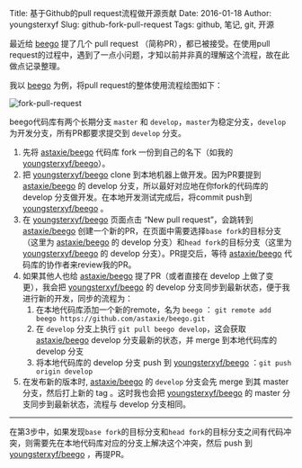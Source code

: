 Title: 基于Github的pull request流程做开源贡献
Date: 2016-01-18
Author: youngsterxyf
Slug: github-fork-pull-request
Tags: github, 笔记, git, 开源

最近给 [beego](https://github.com/astaxie/beego) 提了几个 pull request （简称PR），都已被接受。在使用pull request的过程中，遇到了一点小问题，才知以前并非真的理解这个流程，故在此做点记录整理。

我以 [beego](https://github.com/astaxie/beego) 为例，将pull request的整体使用流程绘图如下：

![fork-pull-request](https://i.loli.net/2020/06/14/yFkLXVAHKxmwjq9.jpg)

beego代码库有两个长期分支 `master` 和 `develop`，`master`为稳定分支，`develop`为开发分支，所有PR都要求提交到 `develop` 分支。

1. 先将 [astaxie/beego](https://github.com/astaxie/beego) 代码库 fork 一份到自己的名下（如我的 [youngsterxyf/beego](https://github.com/youngsterxyf/beego)）。
2. 把 [youngsterxyf/beego](https://github.com/youngsterxyf/beego) clone 到本地机器上做开发。因为PR要提到 [astaxie/beego](https://github.com/astaxie/beego) 的 develop 分支，所以最好对应地在你fork的代码库的 develop 分支做开发。在本地开发测试完成后，将commit push到 [youngsterxyf/beego](https://github.com/youngsterxyf/beego) 。
3. 在 [youngsterxyf/beego](https://github.com/youngsterxyf/beego) 页面点击 “New pull request”，会跳转到 [astaxie/beego](https://github.com/astaxie/beego) 创建一个新的PR，在页面中需要选择`base fork`的目标分支（这里为 [astaxie/beego](https://github.com/astaxie/beego) 的 develop 分支）和`head fork`的目标分支（这里为 [youngsterxyf/beego](https://github.com/youngsterxyf/beego) 的 develop 分支）。PR提交后，等待 [astaxie/beego](https://github.com/astaxie/beego) 代码库的协作者来review我的PR。
4. 如果其他人也给 [astaxie/beego](https://github.com/astaxie/beego) 提了PR（或者直接在 develop 上做了变更），我会把 [youngsterxyf/beego](https://github.com/youngsterxyf/beego) 的 develop 分支同步到最新状态，便于我进行新的开发，同步的流程为：
    1. 在本地代码库添加一个新的remote，名为 `beego` ： `git remote add beego https://github.com/astaxie/beego.git`
    2. 在 `develop` 分支上执行 `git pull beego develop`，这会获取 [astaxie/beego](https://github.com/astaxie/beego) develop 分支最新的状态，并 merge 到本地代码库的 develop 分支
    3. 将本地代码库的 develop 分支 push 到 [youngsterxyf/beego](https://github.com/youngsterxyf/beego) ：`git push origin develop`
5. 在发布新的版本时, [astaxie/beego](https://github.com/astaxie/beego) 的 `develop` 分支会先 merge 到其 master 分支，然后打上新的 tag 。这时我也会把 [youngsterxyf/beego](https://github.com/youngsterxyf/beego) 的 master 分支同步到最新状态，流程与 develop 分支相同。

------

在第3步中，如果发现`base fork`的目标分支和`head fork`的目标分支之间有代码冲突，则需要先在本地代码库对应的分支上解决这个冲突，然后 push 到 [youngsterxyf/beego](https://github.com/youngsterxyf/beego) ，再提PR。


